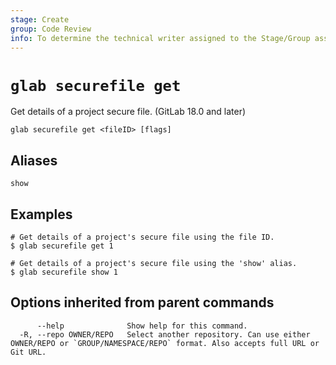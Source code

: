 ```yaml
---
stage: Create
group: Code Review
info: To determine the technical writer assigned to the Stage/Group associated with this page, see https://about.gitlab.com/handbook/product/ux/technical-writing/#assignments
---
```


<!--
This documentation is auto generated by a script.
Please do not edit this file directly. Run `make gen-docs` instead.
-->

# `glab securefile get`

Get details of a project secure file. (GitLab 18.0 and later)

```plaintext
glab securefile get <fileID> [flags]
```

## Aliases

```plaintext
show
```

## Examples

```console
# Get details of a project's secure file using the file ID.
$ glab securefile get 1

# Get details of a project's secure file using the 'show' alias.
$ glab securefile show 1

```

## Options inherited from parent commands

```plaintext
      --help              Show help for this command.
  -R, --repo OWNER/REPO   Select another repository. Can use either OWNER/REPO or `GROUP/NAMESPACE/REPO` format. Also accepts full URL or Git URL.
```
